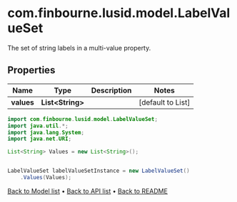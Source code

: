 # com.finbourne.lusid.model.LabelValueSet
The set of string labels in a multi-value property.

## Properties

Name | Type | Description | Notes
------------ | ------------- | ------------- | -------------
**values** | **List&lt;String&gt;** |  | [default to List<String>]

```java
import com.finbourne.lusid.model.LabelValueSet;
import java.util.*;
import java.lang.System;
import java.net.URI;

List<String> Values = new List<String>();


LabelValueSet labelValueSetInstance = new LabelValueSet()
    .Values(Values);
```


[Back to Model list](../README.md#documentation-for-models) &#8226; [Back to API list](../README.md#documentation-for-api-endpoints) &#8226; [Back to README](../README.md)
